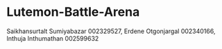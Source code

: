 # Lutemon-Battle-Arena
Saikhansurtalt Sumiyabazar 002329527, Erdene Otgonjargal 002340166, Inthuja Inthumathan 002599632
